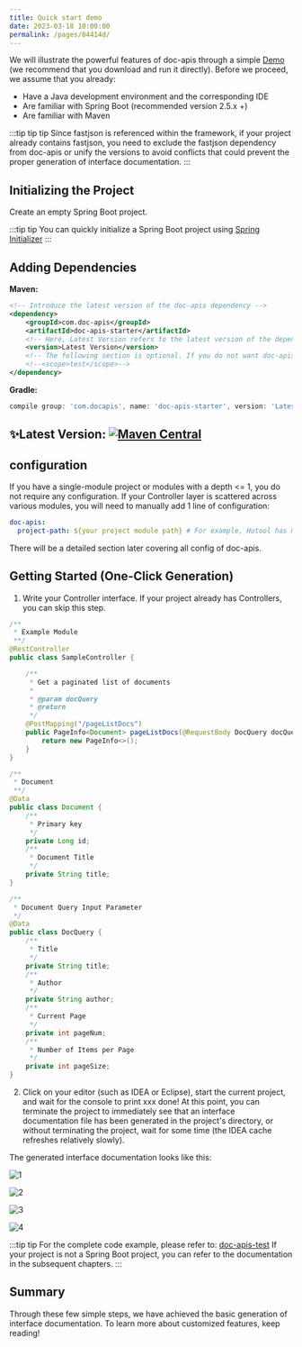 ```yaml
---
title: Quick start demo
date: 2023-03-18 10:00:00
permalink: /pages/04414d/
---
```


We will illustrate the powerful features of doc-apis through a simple [Demo](https://github.com/xpc1024/doc-apis-springboot-demo-en) (we recommend that you download and run it directly). Before we proceed, we assume that you already:

- Have a Java development environment and the corresponding IDE
- Are familiar with Spring Boot (recommended version 2.5.x +)
- Are familiar with Maven

:::tip tip tip
Since fastjson is referenced within the framework, if your project already contains fastjson, you need to exclude the fastjson dependency from doc-apis or unify the versions to avoid conflicts that could prevent the proper generation of interface documentation.
:::

## Initializing the Project

Create an empty Spring Boot project.

:::tip tip
You can quickly initialize a Spring Boot project using [Spring Initializer](https://start.spring.io/)
:::

## Adding Dependencies

**Maven:**

```xml
<!-- Introduce the latest version of the doc-apis dependency -->
<dependency>
    <groupId>com.doc-apis</groupId>
    <artifactId>doc-apis-starter</artifactId>
    <!-- Here, Latest Version refers to the latest version of the dependency, for example, 2.0.0. You can obtain this information from the following image -->
    <version>Latest Version</version>
    <!-- The following section is optional. If you do not want doc-apis to be packaged into your project, you can also automatically generate the interface documentation by starting the project through the test module -->
    <!--<scope>test</scope>-->
</dependency>

```

**Gradle:**

```groovy
compile group: 'com.docapis', name: 'doc-apis-starter', version: 'Latest Version'
```

## ✨Latest Version: [![Maven Central](https://img.shields.io/github/v/release/xpc1024/easy-es?include_prereleases&logo=xpc&style=plastic)](https://search.maven.org/search?q=g:io.github.xpc1024%20a:easy-*)

## configuration

If you have a single-module project or modules with a depth <= 1, you do not require any configuration. If your Controller layer is scattered across various modules, you will need to manually add 1 line of configuration:

```yaml
doc-apis:
  project-path: ${your project module path} # For example, Hutool has multiple modules. If the code exists on the E drive and only the AOP module requires documentation, then configure it to the specific module, e.g., E:\hutool\hutool-aop. If there are multiple modules, separate them with commas.
```
There will be a detailed section later covering all config of doc-apis.


## Getting Started (One-Click Generation)

1. Write your Controller interface. If your project already has Controllers, you can skip this step.

```java
/**
 * Example Module
 **/
@RestController
public class SampleController {

    /**
     * Get a paginated list of documents
     *
     * @param docQuery
     * @return
     */
    @PostMapping("/pageListDocs")
    public PageInfo<Document> pageListDocs(@RequestBody DocQuery docQuery) {
        return new PageInfo<>();
    }
}

/**
 * Document
 **/
@Data
public class Document {
    /**
     * Primary key
     */
    private Long id;
    /**
     * Document Title
     */
    private String title;
}

/**
 * Document Query Input Parameter
 */
@Data
public class DocQuery {
    /**
     * Title
     */
    private String title;
    /**
     * Author
     */
    private String author;
    /**
     * Current Page
     */
    private int pageNum;
    /**
     * Number of Items per Page
     */
    private int pageSize;
}


```

2. Click on your editor (such as IDEA or Eclipse), start the current project, and wait for the console to print xxx done! At this point, you can terminate the project to immediately see that an interface documentation file has been generated in the project's directory, or without terminating the project, wait for some time (the IDEA cache refreshes relatively slowly).

The generated interface documentation looks like this:

![1](https://iknow.hs.net/0b2727a5-b7a7-4322-91dd-d19768003254.png)
<br/>

![2](https://iknow.hs.net/debe308b-01fc-4458-887b-281f2ff44cb0.png)
<br/>

![3](https://iknow.hs.net/d711a56e-7733-4b25-8773-0a8b31f57d90.png)
<br/>

![4](https://iknow.hs.net/1899397e-2122-4dec-a2c6-8ad4940f12cd.png)


:::tip tip
For the complete code example, please refer to: [doc-apis-test](https://github.com/xpc1024/doc-apis/tree/main/doc-apis-test) If your project is not a Spring Boot project, you can refer to the documentation in the subsequent chapters.
:::

## Summary

Through these few simple steps, we have achieved the basic generation of interface documentation. To learn more about customized features, keep reading!